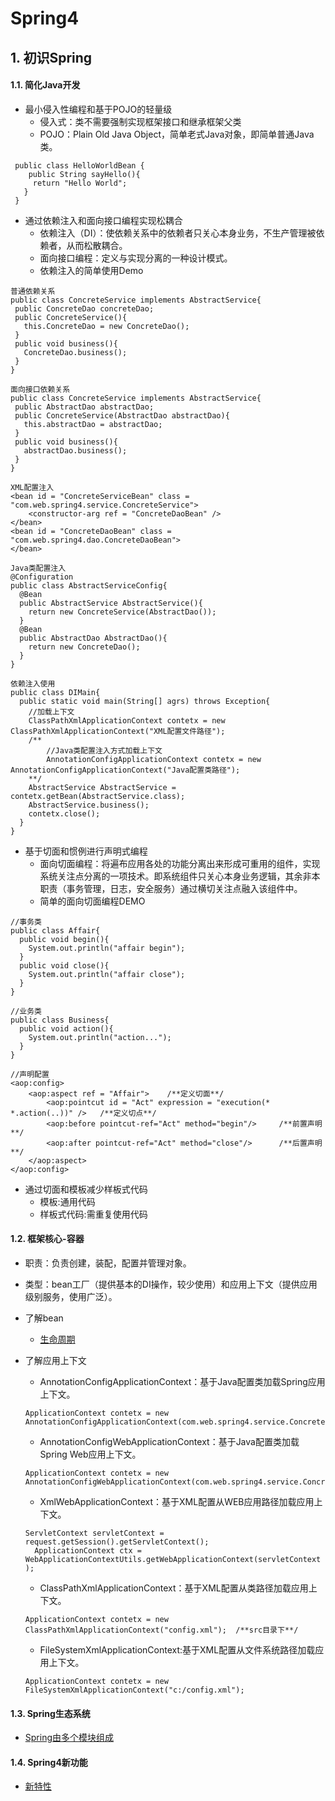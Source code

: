 # Spring4

## 1. 初识Spring

#### 1.1. 简化Java开发

* 最小侵入性编程和基于POJO的轻量级
  * 侵入式：类不需要强制实现框架接口和继承框架父类
  * POJO：Plain Old Java Object，简单老式Java对象，即简单普通Java类。
```
 public class HelloWorldBean {
    public String sayHello(){
     return "Hello World";
   }
 }
 ```
* 通过依赖注入和面向接口编程实现松耦合
  * 依赖注入（DI）：使依赖关系中的依赖者只关心本身业务，不生产管理被依赖者，从而松散耦合。
  * 面向接口编程：定义与实现分离的一种设计模式。
  * 依赖注入的简单使用Demo
 ```
普通依赖关系
public class ConcreteService implements AbstractService{
  public ConcreteDao concreteDao;
  public ConcreteService(){
    this.ConcreteDao = new ConcreteDao();
  }
  public void business(){
    ConcreteDao.business();
  }
}
 ```
 ```
面向接口依赖关系
public class ConcreteService implements AbstractService{
  public AbstractDao abstractDao;
  public ConcreteService(AbstractDao abstractDao){
    this.abstractDao = abstractDao;
  }
  public void business(){
    abstractDao.business();
  }
}
 ```
 ```
 XML配置注入
 <bean id = "ConcreteServiceBean" class = "com.web.spring4.service.ConcreteService">
     <constructor-arg ref = "ConcreteDaoBean" />
 </bean>
 <bean id = "ConcreteDaoBean" class = "com.web.spring4.dao.ConcreteDaoBean">
 </bean>
 ```
 ```
 Java类配置注入
 @Configuration
 public class AbstractServiceConfig{
   @Bean
   public AbstractService AbstractService(){
     return new ConcreteService(AbstractDao());
   }
   @Bean
   public AbstractDao AbstractDao(){
     return new ConcreteDao();
   }
 }
 ```
 ```
 依赖注入使用
 public class DIMain{
   public static void main(String[] agrs) throws Exception{
     //加载上下文
     ClassPathXmlApplicationContext contetx = new ClassPathXmlApplicationContext("XML配置文件路径");
     /**
         //Java类配置注入方式加载上下文
         AnnotationConfigApplicationContext contetx = new AnnotationConfigApplicationContext("Java配置类路径");
     **/
     AbstractService AbstractService = contetx.getBean(AbstractService.class);
     AbstractService.business();
     contetx.close();
   }
 }
 ```
* 基于切面和惯例进行声明式编程
  * 面向切面编程：将遍布应用各处的功能分离出来形成可重用的组件，实现系统关注点分离的一项技术。即系统组件只关心本身业务逻辑，其余非本职责（事务管理，日志，安全服务）通过横切关注点融入该组件中。
  * 简单的面向切面编程DEMO
 ```
 //事务类
 public class Affair{
   public void begin(){
     System.out.println("affair begin");
   }
   public void close(){
     System.out.println("affair close");
   }
 }
 ```
 ```
 //业务类
 public class Business{
   public void action(){
     System.out.println("action...");
   }
 }
 ```
 ```
 //声明配置
 <aop:config>
     <aop:aspect ref = "Affair">    /**定义切面**/
         <aop:pointcut id = "Act" expression = "execution(* *.action(..))" />   /**定义切点**/
         <aop:before pointcut-ref="Act" method="begin"/>     /**前置声明**/
         <aop:after pointcut-ref="Act" method="close"/>      /**后置声明**/
     </aop:aspect>
 </aop:config>
 ```

* 通过切面和模板减少样板式代码
  * 模板:通用代码
  * 样板式代码:需重复使用代码

#### 1.2. 框架核心-容器

* 职责：负责创建，装配，配置并管理对象。
* 类型：bean工厂（提供基本的DI操作，较少使用）和应用上下文（提供应用级别服务，使用广泛）。
* 了解bean
  * [生命周期](http://blog.csdn.net/lisongjia123/article/details/52091013)

* 了解应用上下文
  * AnnotationConfigApplicationContext：基于Java配置类加载Spring应用上下文。
  ```
  ApplicationContext contetx = new AnnotationConfigApplicationContext(com.web.spring4.service.ConcreteService.class);
  ```
  * AnnotationConfigWebApplicationContext：基于Java配置类加载Spring Web应用上下文。
  ```
  ApplicationContext contetx = new AnnotationConfigWebApplicationContext(com.web.spring4.service.ConcreteService.class);
  ```
  * XmlWebApplicationContext：基于XML配置从WEB应用路径加载应用上下文。
  ```
  ServletContext servletContext = request.getSession().getServletContext();
    ApplicationContext ctx = WebApplicationContextUtils.getWebApplicationContext(servletContext );
  ```
  * ClassPathXmlApplicationContext：基于XML配置从类路径加载应用上下文。
  ```
  ApplicationContext contetx = new ClassPathXmlApplicationContext("config.xml");  /**src目录下**/
  ```
  * FileSystemXmlApplicationContext:基于XML配置从文件系统路径加载应用上下文。
  ```
  ApplicationContext contetx = new FileSystemXmlApplicationContext("c:/config.xml");
  ```

#### 1.3. Spring生态系统

* [Spring由多个模块组成](http://blog.csdn.net/li_qinging/article/details/72824478)

#### 1.4. Spring4新功能

* [新特性](http://www.mamicode.com/info-detail-2002429.html)
